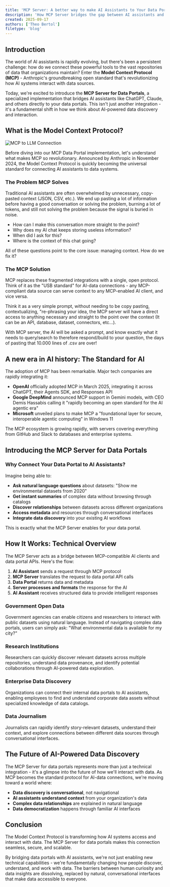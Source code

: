 ```yaml
---
title: 'MCP Server: A better way to make AI Assistants to Your Data Portals'
description: 'How MCP Server bridges the gap between AI assistants and data portals, enabling seamless data discovery and interaction for ChatGPT, Claude, and other AI tools for better quality of life and time.'
created: 2025-09-17
authors: ['Theo Bertol']
filetype: 'blog'
---
```


## Introduction

The world of AI assistants is rapidly evolving, but there's been a persistent challenge: how do we connect these powerful tools to the vast repositories of data that organizations maintain? Enter the **Model Context Protocol (MCP)** - Anthropic's groundbreaking open standard that's revolutionizing how AI systems interact with data sources.

Today, we're excited to introduce the **MCP Server for Data Portals**, a specialized implementation that bridges AI assistants like ChatGPT, Claude, and others directly to your data portals. This isn't just another integration - it's a fundamental shift in how we think about AI-powered data discovery and interaction.

## What is the Model Context Protocol?

![MCP to LLM Connection](/static/img/blog/introducing-mcp-server-connect-ai-assistants-to-your-data-portals/mcp-llm.png)

Before diving into our MCP Data Portal implementation, let's understand what makes MCP so revolutionary. Announced by Anthropic in November 2024, the Model Context Protocol is quickly becoming the universal standard for connecting AI assistants to data systems.

### The Problem MCP Solves

Traditional AI assistants are often overwhelmed by unnecessary, copy-pasted context (JSON, CSV, etc.). We end up pasting a lot of information before having a good conversation or solving the problem, burning a lot of tokens, and still not solving the problem because the signal is buried in noise.

- How can I make this conversation more straight to the point?
- Why does my AI chat keeps storing useless information?
- When did I ask for this?
- Where is the context of this chat going?

All of these questions point to the core issue: managing context. How do we fix it?

### The MCP Solution

MCP replaces these fragmented integrations with a single, open protocol. Think of it as the "USB standard" for AI-data connections - any MCP-compliant data source can serve context to any MCP-enabled AI client, and vice versa.

Think it as a very simple prompt, without needing to be copy pasting, contextualizing, "re-phrasing your idea, the MCP server will have a direct access to anything necessary and straight to the point over the context (It can be an API, database, dataset, connectors, etc...).

With MCP server, the AI will be asked a prompt, and know exactly what it needs to query/search to therefore respond/build to your question, the days of pasting that 10.000 lines of .csv are over!

## A new era in AI history: The Standard for AI

The adoption of MCP has been remarkable. Major tech companies are rapidly integrating it:

- **OpenAI** officially adopted MCP in March 2025, integrating it across ChatGPT, their Agents SDK, and Responses API
- **Google DeepMind** announced MCP support in Gemini models, with CEO Demis Hassabis calling it "rapidly becoming an open standard for the AI agentic era"
- **Microsoft** unveiled plans to make MCP a "foundational layer for secure, interoperable agentic computing" in Windows 11

The MCP ecosystem is growing rapidly, with servers covering everything from GitHub and Slack to databases and enterprise systems.

## Introducing the MCP Server for Data Portals

### Why Connect Your Data Portal to AI Assistants?

Imagine being able to:

- **Ask natural language questions** about datasets: "Show me environmental datasets from 2020"
- **Get instant summaries** of complex data without browsing through catalogs
- **Discover relationships** between datasets across different organizations
- **Access metadata** and resources through conversational interfaces
- **Integrate data discovery** into your existing AI workflows

This is exactly what the MCP Server enables for your data portal.

## How It Works: Technical Overview

The MCP Server acts as a bridge between MCP-compatible AI clients and data portal APIs. Here's the flow:

1. **AI Assistant** sends a request through MCP protocol
2. **MCP Server** translates the request to data portal API calls
3. **Data Portal** returns data and metadata
4. **Server processes and formats** the response for the AI
5. **AI Assistant** receives structured data to provide intelligent responses

### Government Open Data
Government agencies can enable citizens and researchers to interact with public datasets using natural language. Instead of navigating complex data portals, users can simply ask: "What environmental data is available for my city?"

### Research Institutions
Researchers can quickly discover relevant datasets across multiple repositories, understand data provenance, and identify potential collaborations through AI-powered data exploration.

### Enterprise Data Discovery
Organizations can connect their internal data portals to AI assistants, enabling employees to find and understand corporate data assets without specialized knowledge of data catalogs.

### Data Journalism
Journalists can rapidly identify story-relevant datasets, understand their context, and explore connections between different data sources through conversational interfaces.

## The Future of AI-Powered Data Discovery

The MCP Server for data portals represents more than just a technical integration - it's a glimpse into the future of how we'll interact with data. As MCP becomes the standard protocol for AI-data connections, we're moving toward a world where:

- **Data discovery is conversational**, not navigational
- **AI assistants understand context** from your organization's data
- **Complex data relationships** are explained in natural language
- **Data democratization** happens through familiar AI interfaces

## Conclusion

The Model Context Protocol is transforming how AI systems access and interact with data. The MCP Server for data portals makes this connection seamless, secure, and scalable.

By bridging data portals with AI assistants, we're not just enabling new technical capabilities - we're fundamentally changing how people discover, understand, and work with data. The barriers between human curiosity and data insights are dissolving, replaced by natural, conversational interfaces that make data accessible to everyone.